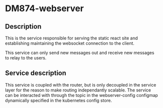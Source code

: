 # DM874-webserver
## Description
This is the service responsible for serving the static react site and establishing maintaining the websocket connection to the client.

This service can only send new messages out and receive new messages to relay to the users.
## Service description
This service is coupled with the router, but is only decoupled in the service layer for the reason to make routing independantly scalable.
The service can be interacted with through the topic in the webserver-config configmap dynamically specified in the kubernetes config store.

